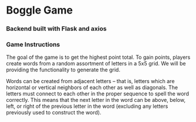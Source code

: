 # Boggle Game
### Backend built with Flask and axios
### Game Instructions
The goal of the game is to get the highest point total. To gain points, players create words from a random assortment of letters in a 5x5 grid. We will be providing the functionality to generate the grid.

Words can be created from adjacent letters – that is, letters which are horizontal or vertical neighbors of each other as well as diagonals. The letters must connect to each other in the proper sequence to spell the word correctly. This means that the next letter in the word can be above, below, left, or right of the previous letter in the word (excluding any letters previously used to construct the word).
